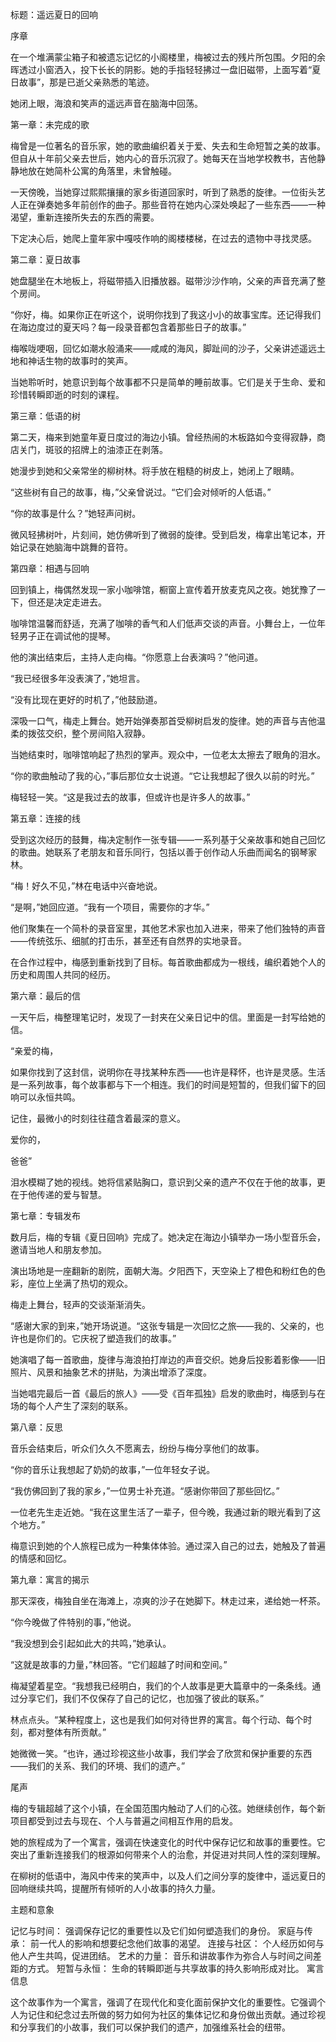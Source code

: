 标题：遥远夏日的回响

序章

在一个堆满蒙尘箱子和被遗忘记忆的小阁楼里，梅被过去的残片所包围。夕阳的余晖透过小窗洒入，投下长长的阴影。她的手指轻轻拂过一盘旧磁带，上面写着“夏日故事”，那是已逝父亲熟悉的笔迹。

她闭上眼，海浪和笑声的遥远声音在脑海中回荡。

第一章：未完成的歌

梅曾是一位著名的音乐家，她的歌曲编织着关于爱、失去和生命短暂之美的故事。但自从十年前父亲去世后，她内心的音乐沉寂了。她每天在当地学校教书，吉他静静地放在她简朴公寓的角落里，未曾触碰。

一天傍晚，当她穿过熙熙攘攘的家乡街道回家时，听到了熟悉的旋律。一位街头艺人正在弹奏她多年前创作的曲子。那些音符在她内心深处唤起了一些东西——一种渴望，重新连接所失去的东西的需要。

下定决心后，她爬上童年家中嘎吱作响的阁楼楼梯，在过去的遗物中寻找灵感。

第二章：夏日故事

她盘腿坐在木地板上，将磁带插入旧播放器。磁带沙沙作响，父亲的声音充满了整个房间。

“你好，梅。如果你正在听这个，说明你找到了我这小小的故事宝库。还记得我们在海边度过的夏天吗？每一段录音都包含着那些日子的故事。”

梅喉咙哽咽，回忆如潮水般涌来——咸咸的海风，脚趾间的沙子，父亲讲述遥远土地和神话生物的故事时的笑声。

当她聆听时，她意识到每个故事都不只是简单的睡前故事。它们是关于生命、爱和珍惜转瞬即逝的时刻的课程。

第三章：低语的树

第二天，梅来到她童年夏日度过的海边小镇。曾经热闹的木板路如今变得寂静，商店关门，斑驳的招牌上的油漆正在剥落。

她漫步到她和父亲常坐的柳树林。将手放在粗糙的树皮上，她闭上了眼睛。

“这些树有自己的故事，梅，”父亲曾说过。“它们会对倾听的人低语。”

“你的故事是什么？”她轻声问树。

微风轻拂树叶，片刻间，她仿佛听到了微弱的旋律。受到启发，梅拿出笔记本，开始记录在她脑海中跳舞的音符。

第四章：相遇与回响

回到镇上，梅偶然发现一家小咖啡馆，橱窗上宣传着开放麦克风之夜。她犹豫了一下，但还是决定走进去。

咖啡馆温馨而舒适，充满了咖啡的香气和人们低声交谈的声音。小舞台上，一位年轻男子正在调试他的提琴。

他的演出结束后，主持人走向梅。“你愿意上台表演吗？”他问道。

“我已经很多年没表演了，”她坦言。

“没有比现在更好的时机了，”他鼓励道。

深吸一口气，梅走上舞台。她开始弹奏那首受柳树启发的旋律。她的声音与吉他温柔的拨弦交织，整个房间陷入寂静。

当她结束时，咖啡馆响起了热烈的掌声。观众中，一位老太太擦去了眼角的泪水。

“你的歌曲触动了我的心，”事后那位女士说道。“它让我想起了很久以前的时光。”

梅轻轻一笑。“这是我过去的故事，但或许也是许多人的故事。”

第五章：连接的线

受到这次经历的鼓舞，梅决定制作一张专辑——一系列基于父亲故事和她自己回忆的歌曲。她联系了老朋友和音乐同行，包括以善于创作动人乐曲而闻名的钢琴家林。

“梅！好久不见，”林在电话中兴奋地说。

“是啊，”她回应道。“我有一个项目，需要你的才华。”

他们聚集在一个简朴的录音室里，其他艺术家也加入进来，带来了他们独特的声音——传统弦乐、细腻的打击乐，甚至还有自然界的实地录音。

在合作过程中，梅感到重新找到了目标。每首歌曲都成为一根线，编织着她个人的历史和周围人共同的经历。

第六章：最后的信

一天午后，梅整理笔记时，发现了一封夹在父亲日记中的信。里面是一封写给她的信。

“亲爱的梅，

如果你找到了这封信，说明你在寻找某种东西——也许是释怀，也许是灵感。生活是一系列故事，每个故事都与下一个相连。我们的时间是短暂的，但我们留下的回响可以永恒共鸣。

记住，最微小的时刻往往蕴含着最深的意义。

爱你的，

爸爸”

泪水模糊了她的视线。她将信紧贴胸口，意识到父亲的遗产不仅在于他的故事，更在于他传递的爱与智慧。

第七章：专辑发布

数月后，梅的专辑《夏日回响》完成了。她决定在海边小镇举办一场小型音乐会，邀请当地人和朋友参加。

演出场地是一座翻新的剧院，面朝大海。夕阳西下，天空染上了橙色和粉红色的色彩，座位上坐满了热切的观众。

梅走上舞台，轻声的交谈渐渐消失。

“感谢大家的到来，”她开场说道。“这张专辑是一次回忆之旅——我的、父亲的，也许也是你们的。它庆祝了塑造我们的故事。”

她演唱了每一首歌曲，旋律与海浪拍打岸边的声音交织。她身后投影着影像——旧照片、风景和抽象艺术的拼贴，为演出增添了深度。

当她唱完最后一首《最后的旅人》——受《百年孤独》启发的歌曲时，梅感到与在场的每个人产生了深刻的联系。

第八章：反思

音乐会结束后，听众们久久不愿离去，纷纷与梅分享他们的故事。

“你的音乐让我想起了奶奶的故事，”一位年轻女子说。

“我仿佛回到了我的家乡，”一位男士补充道。“感谢你带回了那些回忆。”

一位老先生走近她。“我在这里生活了一辈子，但今晚，我通过新的眼光看到了这个地方。”

梅意识到她的个人旅程已成为一种集体体验。通过深入自己的过去，她触及了普遍的情感和回忆。

第九章：寓言的揭示

那天深夜，梅独自坐在海滩上，凉爽的沙子在她脚下。林走过来，递给她一杯茶。

“你今晚做了件特别的事，”他说。

“我没想到会引起如此大的共鸣，”她承认。

“这就是故事的力量，”林回答。“它们超越了时间和空间。”

梅凝望着星空。“我想我已经明白，我们的个人故事是更大篇章中的一条条线。通过分享它们，我们不仅保存了自己的记忆，也加强了彼此的联系。”

林点点头。“某种程度上，这也是我们如何对待世界的寓言。每个行动、每个时刻，都对整体有所贡献。”

她微微一笑。“也许，通过珍视这些小故事，我们学会了欣赏和保护重要的东西——我们的关系、我们的环境、我们的遗产。”

尾声

梅的专辑超越了这个小镇，在全国范围内触动了人们的心弦。她继续创作，每个新项目都受到过去与现在、个人与普遍之间相互作用的启发。

她的旅程成为了一个寓言，强调在快速变化的时代中保存记忆和故事的重要性。它突出了重新连接我们的根源如何带来个人的治愈，并促进对共同人性的深刻理解。

在柳树的低语中，海风中传来的笑声中，以及人们之间分享的旋律中，遥远夏日的回响继续共鸣，提醒所有倾听的人小故事的持久力量。

主题和意象

记忆与时间： 强调保存记忆的重要性以及它们如何塑造我们的身份。
家庭与传承： 前一代人的影响和想要纪念他们故事的渴望。
连接与社区： 个人经历如何与他人产生共鸣，促进团结。
艺术的力量： 音乐和讲故事作为弥合人与时间之间差距的方式。
短暂与永恒： 生命的转瞬即逝与共享故事的持久影响形成对比。
寓言信息

这个故事作为一个寓言，强调了在现代化和变化面前保护文化的重要性。它强调个人为记住和纪念过去所做的努力如何为社区的集体记忆和身份做出贡献。通过珍视和分享我们的小故事，我们可以保护我们的遗产，加强维系社会的纽带。
